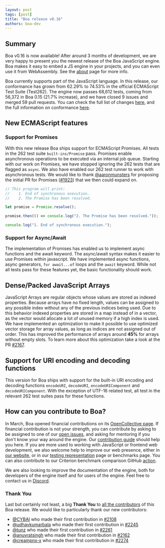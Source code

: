 ```yaml
---
layout: post
tags: [post]
title: "Boa release v0.16"
authors: boa-dev
---
```


## Summary

Boa v0.16 is now available! After around 3 months of development, we are very happy to present you the newest release of
the Boa JavaScript engine. Boa makes it easy to embed a JS engine in your projects, and you can even use it from
WebAssembly. See the [about](/about) page for more info.

Boa currently supports part of the JavaScript language. In this release, our conformance has grown from 62.29% to 74.53%
in the official ECMAScript Test Suite (Test262). The engine now passes 68,612 tests, coming from 56,372 in Boa 0.15
(21.7% increase), and we have closed 9 issues and merged 59 pull requests. You can check the full list of changes
[here](https://github.com/boa-dev/boa/blob/v0.16/CHANGELOG.md), and the full information on conformance
[here](/conformance).

<!--truncate-->

## New ECMAScript features

### Support for Promises

With this new release Boa ships support for ECMAScript Promises. All tests in the 262 test suite `built-ins/Promise` pass.
Promises enable asynchronous operations to be executed via an internal job queue. Starting with our work on Promises,
we have stopped ignoring the 262 tests that are flagged as `async`. We also have enabled our 262 test runner to work
with asynchronous tests. We would like to thank [@aaronmunsters](https://github.com/aaronmunsters) for proposing
the initial PR for Promises ([#1923](https://github.com/boa-dev/boa/pull/1923)) that we then could expand on.

```javascript
// This program will print:
//    1. End of synchronous execution.
//    2. The Promise has been resolved.

let promise = Promise.resolve();

promise.then(() => console.log("2. The Promise has been resolved."));

console.log("1. End of synchronous execution.");
```

### Support for Async/Await

The implementation of Promises has enabled us to implement async functions and the await keyword. The async/await syntax
makes it easier to use Promises within javascript. We have implemented async functions, async generators,
`for await...of` loops and the `await` keyword. While not all tests pass for these features yet, the basic functionality
should work.

## Dense/Packed JavaScript Arrays

JavaScript Arrays are regular objects whose values are stored as indexed properties. Because arrays have no fixed
length, values can be assigned to any possible index without any of the previous indices being used. Due to this
behavior indexed properties are stored in a map instead of in a vector, as the vector would allocate a lot of unused
memory if a high index is used. We have implemented an optimization to make it possible to use optimized vector storage
for array values, as long as indices are not assigned out of order. This has improved the performance of arrays around
**45%** for arrays without empty slots. To learn more about this optimization take a look at the PR
[#2167](https://github.com/boa-dev/boa/pull/2167).

## Support for URI encoding and decoding functions

This version for Boa ships with support for the built-in URI encoding and decoding functions `encodeURI`, `decodeURI`,
`encodeURIComponent` and `decodeURIComponent`. With the exception of UTF-16 related test, all test in the relevant 262
test suites pass for these functions.

## How can you contribute to Boa?

In March, Boa opened financial contributions on its [OpenCollective page](https://opencollective.com/boa).
If financial contribution is not your strength, you can contribute by asking to be assigned to one of our
[open issues](https://github.com/boa-dev/boa/issues?q=is%3Aopen+is%3Aissue+no%3Aassignee), and asking for mentoring if you
don't know your way around the engine. Our [contribution guide](https://github.com/boa-dev/boa/blob/main/CONTRIBUTING.md)
should help you here. If you are more used to working with JavaScript or frontend web development, we also
welcome help to improve our web presence, either in [our website](https://github.com/boa-dev/boa-dev.github.io), or in
our [testing representation](https://github.com/boa-dev/boa/issues/820) page or benchmarks page. You can also contribute to
our Criterion benchmark comparison GitHub [action](https://github.com/boa-dev/criterion-compare-action).

We are also looking to improve the documentation of the engine, both for developers of the engine itself and for users of the
engine. Feel free to contact us in [Discord](https://discord.gg/tUFFk9Y).

### Thank You

Last but certainly not least, a big **Thank You** to
[all the contributors](https://github.com/boa-dev/boa/graphs/contributors?from=2022-06-11&to=2022-09-25&type=c)
of this Boa release. We would like to particularly thank our new contributors:

- [@CYBAI](https://github.com/CYBAI) who made their first contribution in [#2108](https://github.com/boa-dev/boa/pull/2108)
- [@udhaykumarbala](https://github.com/udhaykumarbala) who made their first contribution in [#2245](https://github.com/boa-dev/boa/pull/2245)
- [@tunz](https://github.com/tunz) who made their first contribution in [#2261](https://github.com/boa-dev/boa/pull/2261)
- [@anuvratsingh](https://github.com/anuvratsingh) who made their first contribution in [#2162](https://github.com/boa-dev/boa/pull/2162)
- [@creampnx-x](https://github.com/creampnx-x) who made their first contribution in [#2274](https://github.com/boa-dev/boa/pull/2274)
